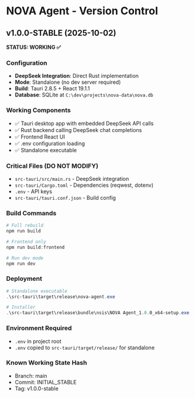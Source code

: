 # NOVA Agent - Version Control

## v1.0.0-STABLE (2025-10-02)
**STATUS: WORKING ✅**

### Configuration
- **DeepSeek Integration**: Direct Rust implementation
- **Mode**: Standalone (no dev server required)
- **Build**: Tauri 2.8.5 + React 19.1.1
- **Database**: SQLite at `C:\dev\projects\nova-data\nova.db`

### Working Components
- ✅ Tauri desktop app with embedded DeepSeek API calls
- ✅ Rust backend calling DeepSeek chat completions
- ✅ Frontend React UI
- ✅ .env configuration loading
- ✅ Standalone executable

### Critical Files (DO NOT MODIFY)
- `src-tauri/src/main.rs` - DeepSeek integration
- `src-tauri/Cargo.toml` - Dependencies (reqwest, dotenv)
- `.env` - API keys
- `src-tauri/tauri.conf.json` - Build config

### Build Commands
```powershell
# Full rebuild
npm run build

# Frontend only
npm run build:frontend

# Run dev mode
npm run dev
```

### Deployment
```powershell
# Standalone executable
.\src-tauri\target\release\nova-agent.exe

# Installer
.\src-tauri\target\release\bundle\nsis\NOVA Agent_1.0.0_x64-setup.exe
```

### Environment Required
- `.env` in project root
- `.env` copied to `src-tauri/target/release/` for standalone

### Known Working State Hash
- Branch: main
- Commit: INITIAL_STABLE
- Tag: v1.0.0-stable
